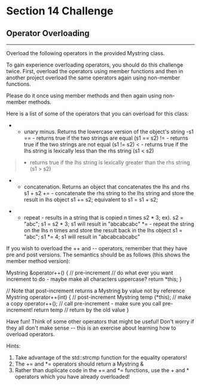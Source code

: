 # Section 14 Challenge
## Operator Overloading
-------------------------
Overload the following operators in the provided Mystring class.

To gain experience overloading operators, you should do this challenge twice.
First, overload the operators using member functions and then in another project overload the same operators again
using non-member functions.

Please do it once using member methods and then again using non-member methods.

Here is a list of some of the operators that you can overload for this class:

- - unary minus. Returns the lowercase version of the object's string
	-s1
== - returns true if the two strings are equal
	(s1 == s2)
!= - returns true if the two strings are not equal
	(s1 != s2)
< - returns true if the lhs string is lexically less than the rhs string 
	(s1 < s2)
> - returns true if the lhs string is lexically greater than the rhs string
	(s1 > s2)
+ - concatenation. Returns an object that concatenates the lhs and rhs
	s1 + s2
+= - concatenate the rhs string to the lhs string and store the result in lhs object
	s1 += s2;  equivalent to s1 = s1 + s2;
* - repeat - results in a string that is copied n times
	s2 * 3; ex). s2 = "abc";
					s1 = s2 * 3;
					s1 will result in "abcabcabc"
*= - repeat the string on the lhs n times and store the result back in the lhs object
	s1 = "abc";
	s1 *= 4;   s1 will result in "abcabcabcabc"

If you wish to overload the ++ and -- operators, remember that they have pre and post versions.
The semantics should be as follows (this shows the member method version):

Mystring &operator++() { // pre-increment
	// do what ever you want increment to do - maybe make all characters uppercase?
	return *this;
}

// Note that post-increment returns a Mystring by value not by reference 
Mystring operator++(int) { // post-increment
	Mystring temp (*this);  // make a copy
	operator++();   // call pre-increment - make sure you call pre-increment!
	return temp   // return by the old value
}

Have fun! Think of some other operators that might be useful!
Don't worry if they all don't  make sense -- this is an exercise about learning how to overload operators.

Hints:
1. Take advantage of the std::strcmp function for the equality operators!
2. The += and *= operators should return a Mystring &
3. Rather than duplicate code in the += and *= functions, use the + and * operators which you have already overloaded!